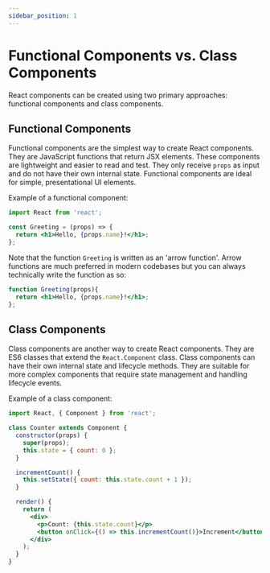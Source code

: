 ```yaml
---
sidebar_position: 1
---
```


# Functional Components vs. Class Components

React components can be created using two primary approaches: functional components and class components.

## Functional Components

Functional components are the simplest way to create React components. They are JavaScript functions that return JSX elements. These components are lightweight and easier to read and test. They only receive `props` as input and do not have their own internal state. Functional components are ideal for simple, presentational UI elements.

Example of a functional component:
```jsx
import React from 'react';

const Greeting = (props) => {
  return <h1>Hello, {props.name}!</h1>;
};
```

Note that the function `Greeting` is written as an 'arrow function'. Arrow functions are much preferred in modern codebases but you can always technically write the function as so:
```jsx
function Greeting(props){
  return <h1>Hello, {props.name}!</h1>;
};
```

## Class Components

Class components are another way to create React components. They are ES6 classes that extend the `React.Component` class. Class components can have their own internal state and lifecycle methods. They are suitable for more complex components that require state management and handling lifecycle events.

Example of a class component:
```jsx
import React, { Component } from 'react';

class Counter extends Component {
  constructor(props) {
    super(props);
    this.state = { count: 0 };
  }

  incrementCount() {
    this.setState({ count: this.state.count + 1 });
  }

  render() {
    return (
      <div>
        <p>Count: {this.state.count}</p>
        <button onClick={() => this.incrementCount()}>Increment</button>
      </div>
    );
  }
}
```
